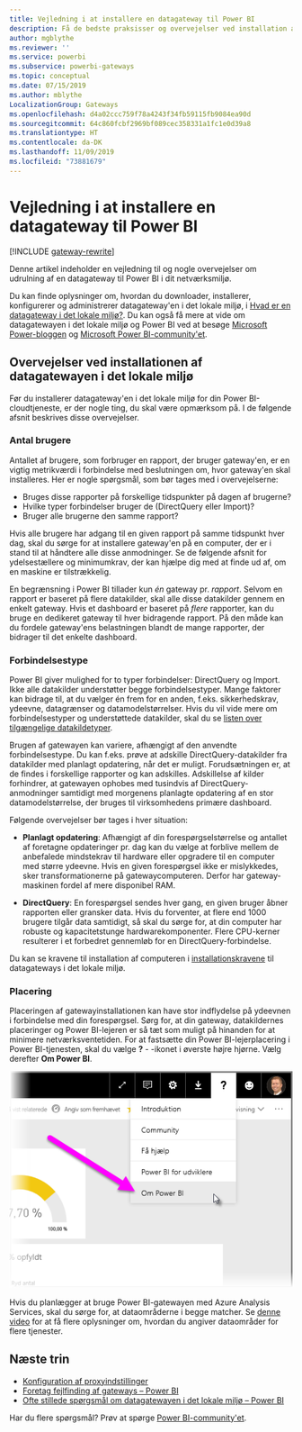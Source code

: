 ```yaml
---
title: Vejledning i at installere en datagateway til Power BI
description: Få de bedste praksisser og overvejelser ved installation af en gateway til Power BI.
author: mgblythe
ms.reviewer: ''
ms.service: powerbi
ms.subservice: powerbi-gateways
ms.topic: conceptual
ms.date: 07/15/2019
ms.author: mblythe
LocalizationGroup: Gateways
ms.openlocfilehash: d4a02ccc759f78a4243f34fb59115fb9084ea90d
ms.sourcegitcommit: 64c860fcbf2969bf089cec358331a1fc1e0d39a8
ms.translationtype: HT
ms.contentlocale: da-DK
ms.lasthandoff: 11/09/2019
ms.locfileid: "73881679"
---
```

# <a name="guidance-for-deploying-a-data-gateway-for-power-bi"></a>Vejledning i at installere en datagateway til Power BI

[!INCLUDE [gateway-rewrite](includes/gateway-rewrite.md)]

Denne artikel indeholder en vejledning til og nogle overvejelser om udrulning af en datagateway til Power BI i dit netværksmiljø.

Du kan finde oplysninger om, hvordan du downloader, installerer, konfigurerer og administrerer datagateway'en i det lokale miljø, i [Hvad er en datagateway i det lokale miljø?](/data-integration/gateway/service-gateway-onprem). Du kan også få mere at vide om datagatewayen i det lokale miljø og Power BI ved at besøge [Microsoft Power-bloggen](https://powerbi.microsoft.com/blog/) og [Microsoft Power BI-community'et](https://community.powerbi.com/).

## <a name="installation-considerations-for-the-on-premises-data-gateway"></a>Overvejelser ved installationen af datagatewayen i det lokale miljø

Før du installerer datagateway'en i det lokale miljø for din Power BI-cloudtjeneste, er der nogle ting, du skal være opmærksom på. I de følgende afsnit beskrives disse overvejelser.

### <a name="number-of-users"></a>Antal brugere

Antallet af brugere, som forbruger en rapport, der bruger gateway'en, er en vigtig metrikværdi i forbindelse med beslutningen om, hvor gateway'en skal installeres. Her er nogle spørgsmål, som bør tages med i overvejelserne:

* Bruges disse rapporter på forskellige tidspunkter på dagen af brugerne?
* Hvilke typer forbindelser bruger de (DirectQuery eller Import)?
* Bruger alle brugerne den samme rapport?

Hvis alle brugere har adgang til en given rapport på samme tidspunkt hver dag, skal du sørge for at installere gateway'en på en computer, der er i stand til at håndtere alle disse anmodninger. Se de følgende afsnit for ydelsestællere og minimumkrav, der kan hjælpe dig med at finde ud af, om en maskine er tilstrækkelig.

En begrænsning i Power BI tillader kun *én* gateway pr. *rapport*. Selvom en rapport er baseret på flere datakilder, skal alle disse datakilder gennem en enkelt gateway. Hvis et dashboard er baseret på *flere* rapporter, kan du bruge en dedikeret gateway til hver bidragende rapport. På den måde kan du fordele gateway'ens belastningen blandt de mange rapporter, der bidrager til det enkelte dashboard.

### <a name="connection-type"></a>Forbindelsestype

Power BI giver mulighed for to typer forbindelser: DirectQuery og Import. Ikke alle datakilder understøtter begge forbindelsestyper. Mange faktorer kan bidrage til, at du vælger én frem for en anden, f.eks. sikkerhedskrav, ydeevne, datagrænser og datamodelstørrelser. Hvis du vil vide mere om forbindelsestyper og understøttede datakilder, skal du se [listen over tilgængelige datakildetyper](service-gateway-data-sources.md#list-of-available-data-source-types).

Brugen af gatewayen kan variere, afhængigt af den anvendte forbindelsestype. Du kan f.eks. prøve at adskille DirectQuery-datakilder fra datakilder med planlagt opdatering, når det er muligt. Forudsætningen er, at de findes i forskellige rapporter og kan adskilles. Adskillelse af kilder forhindrer, at gatewayen ophobes med tusindvis af DirectQuery-anmodninger samtidigt med morgenens planlagte opdatering af en stor datamodelstørrelse, der bruges til virksomhedens primære dashboard. 

Følgende overvejelser bør tages i hver situation:

* **Planlagt opdatering**: Afhængigt af din forespørgselstørrelse og antallet af foretagne opdateringer pr. dag kan du vælge at forblive mellem de anbefalede mindstekrav til hardware eller opgradere til en computer med større ydeevne. Hvis en given forespørgsel ikke er mislykkedes, sker transformationerne på gatewaycomputeren. Derfor har gateway-maskinen fordel af mere disponibel RAM.

* **DirectQuery**: En forespørgsel sendes hver gang, en given bruger åbner rapporten eller gransker data. Hvis du forventer, at flere end 1000 brugere tilgår data samtidigt, så skal du sørge for, at din computer har robuste og kapacitetstunge hardwarekomponenter. Flere CPU-kerner resulterer i et forbedret gennemløb for en DirectQuery-forbindelse.

Du kan se kravene til installation af computeren i [installationskravene](/data-integration/gateway/service-gateway-install#requirements) til datagateways i det lokale miljø.

### <a name="location"></a>Placering

Placeringen af gatewayinstallationen kan have stor indflydelse på ydeevnen i forbindelse med din forespørgsel. Sørg for, at din gateway, datakildernes placeringer og Power BI-lejeren er så tæt som muligt på hinanden for at minimere netværksventetiden. For at fastsætte din Power BI-lejerplacering i Power BI-tjenesten, skal du vælge **?** - -ikonet i øverste højre hjørne. Vælg derefter **Om Power BI**.

![Bestem placering af Power BI-lejer](media/service-gateway-deployment-guidance/powerbi-gateway-deployment-guidance_02.png)

Hvis du planlægger at bruge Power BI-gatewayen med Azure Analysis Services, skal du sørge for, at dataområderne i begge matcher. Se [denne video](https://guyinacube.com/2018/01/power-bi-azure-analysis-services-gateway-data-region/) for at få flere oplysninger om, hvordan du angiver dataområder for flere tjenester.

## <a name="next-steps"></a>Næste trin

* [Konfiguration af proxyindstillinger](/data-integration/gateway/service-gateway-proxy)  
* [Foretag fejlfinding af gateways – Power BI](service-gateway-onprem-tshoot.md)  
* [Ofte stillede spørgsmål om datagatewayen i det lokale miljø – Power BI](service-gateway-power-bi-faq.md)  

Har du flere spørgsmål? Prøv at spørge [Power BI-community'et](https://community.powerbi.com/).

